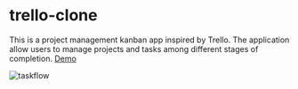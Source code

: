 # trello-clone

This is a project management kanban app inspired by Trello. The application allow users to manage projects and tasks among different stages of completion. [Demo](https://rushdaansari.github.io/trello-clone/)

![taskflow](https://github.com/RushdaAnsari/trello-clone/assets/108862236/49be151b-4e93-4afe-b3c4-0a9647a4ccd9)

